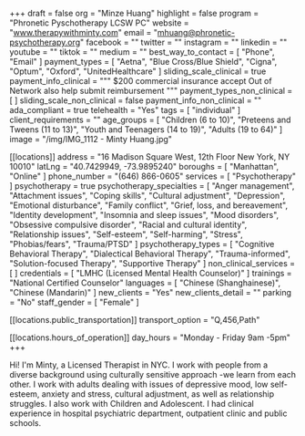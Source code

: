 +++
draft = false
org = "Minze Huang"
highlight = false
program = "Phronetic Pyschotherapy LCSW PC"
website = "www.therapywithminty.com"
email = "mhuang@phronetic-psychotherapy.org"
facebook = ""
twitter = ""
instagram = ""
linkedin = ""
youtube = ""
tiktok = ""
medium = ""
best_way_to_contact = [ "Phone", "Email" ]
payment_types = [
  "Aetna",
  "Blue Cross/Blue Shield",
  "Cigna",
  "Optum",
  "Oxford",
  "UnitedHealthcare"
]
sliding_scale_clinical = true
payment_info_clinical = """
$200 commercial insurance accept
Out of Network also help submit reimbursement """
payment_types_non_clinical = [ ]
sliding_scale_non_clinical = false
payment_info_non_clinical = ""
ada_compliant = true
telehealth = "Yes"
tags = [ "individual" ]
client_requirements = ""
age_groups = [
  "Children (6 to 10)",
  "Preteens and Tweens (11 to 13)",
  "Youth and Teenagers (14 to 19)",
  "Adults (19 to 64)"
]
image = "/img/IMG_1112 - Minty Huang.jpg"

[[locations]]
address = "16 Madison Square West, 12th Floor  New York, NY 10010"
latLng = "40.7429949, -73.9895240"
boroughs = [ "Manhattan", "Online" ]
phone_number = "(646) 866-0605"
services = [ "Psychotherapy" ]
psychotherapy = true
psychotherapy_specialties = [
  "Anger management",
  "Attachment issues",
  "Coping skills",
  "Cultural adjustment",
  "Depression",
  "Emotional disturbance",
  "Family conflict",
  "Grief, loss, and bereavement",
  "Identity development",
  "Insomnia and sleep issues",
  "Mood disorders",
  "Obsessive compulsive disorder",
  "Racial and cultural identity",
  "Relationship issues",
  "Self-esteem",
  "Self-harming",
  "Stress",
  "Phobias/fears",
  "Trauma/PTSD"
]
psychotherapy_types = [
  "Cognitive Behavioral Therapy",
  "Dialectical Behavioral Therapy",
  "Trauma-informed",
  "Solution-focused Therapy",
  "Supportive Therapy"
]
non_clinical_services = [ ]
credentials = [ "LMHC (Licensed Mental Health Counselor)" ]
trainings = "National Certified Counselor"
languages = [ "Chinese (Shanghainese)", "Chinese (Mandarin)" ]
new_clients = "Yes"
new_clients_detail = ""
parking = "No"
staff_gender = [ "Female" ]

  [[locations.public_transportation]]
  transport_option = "Q,456,Path"

  [[locations.hours_of_operation]]
  day_hours = "Monday - Friday 9am -5pm"
+++

Hi! I'm Minty, a Licensed Therapist in NYC. I work with people from a diverse background using culturally sensitive approach -we learn from each other. I work with adults dealing with issues of depressive mood, low self-esteem, anxiety and stress, cultural adjustment, as well as relationship struggles. I also work with Children and Adolescent. I had clinical experience in hospital psychiatric department, outpatient clinic and public schools. 
